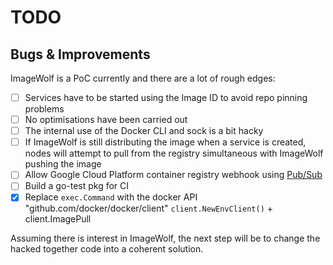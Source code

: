 # TODO
## Bugs & Improvements

ImageWolf is a PoC currently and there are a lot of rough edges:

 - [ ] Services have to be started using the Image ID to avoid repo pinning problems
 - [ ] No optimisations have been carried out
 - [ ] The internal use of the Docker CLI and sock is a bit hacky
 - [ ] If ImageWolf is still distributing the image when a service is created, nodes
   will attempt to pull from the registry simultaneous with ImageWolf pushing
   the image
 - [ ] Allow Google Cloud Platform container registry webhook using [Pub/Sub](https://cloud.google.com/container-registry/docs/configuring-notifications)
 - [ ] Build a go-test pkg for CI
 - [x] Replace `exec.Command` with the docker API "github.com/docker/docker/client"
      `client.NewEnvClient()` + client.ImagePull

Assuming there is interest in ImageWolf, the next step will be to change the hacked
together code into a coherent solution.

